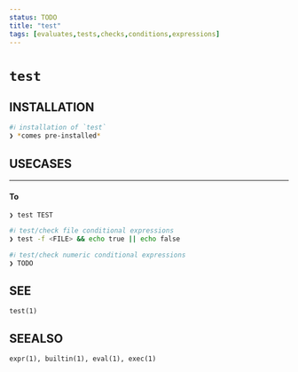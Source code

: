 ```yaml
---
status: TODO
title: "test"
tags: [evaluates,tests,checks,conditions,expressions]
---
```


# `test`

## INSTALLATION


```bash
#ℹ︎ installation of `test`
❯ *comes pre-installed*
```


## USECASES

----
#### To

    ❯ test TEST


```bash
#ℹ︎ test/check file conditional expressions
❯ test -f <FILE> && echo true || echo false
```



```bash
#ℹ︎ test/check numeric conditional expressions
❯ TODO
```



## SEE

    test(1)

## SEEALSO

    expr(1), builtin(1), eval(1), exec(1)

